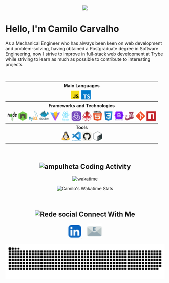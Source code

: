 <div align="center">
  <img src="https://capsule-render.vercel.app/api?type=waving&color=gradient&height=250&section=header&text=Camilo%20Carvalho&animation=scaleIn&fontSize=70&fontAlignY=35&desc=%20Jr%20Full%20Stack%20Developer%20">
</div>

<h1>
  Hello, I'm Camilo Carvalho
</h1>
<p>As a Mechanical Engineer who has always been keen on web development and problem-solving, having obtained a Postgraduate degree in Software Engineering, now I strive to improve in full-stack web development at Trybe while striving to learn as much as possible to contribute to interesting projects.</p>
<br>

<div align="center">
  <p align="center">
    <table align="center">
      <tr align="center">
        <th>Main Languages</th>
      </tr>
      <tr>
        <td align="center">
          <img title="javascript" src="img/vscode-icons--file-type-js-official.svg" width="30" height="30"/>
          <img title="typescript" src="img/devicon--typescript.svg" width="30" height="30"/>&nbsp;&nbsp;
        </td>
      </tr>
      <tr align="center">
        <th>Frameworks and Technologies</th>
      </tr>
      <tr align="center">
        <td>
          <img title="nodejs" src="img/logos--nodejs.svg" width="30" height="30"/>
          <img title="nodemon" src="img//logos--nodemon.svg" width="30" height="30"/>
          <img title="mysql" src="img/logos--mysql.svg" width="30" height="30"/>
          <img title="docker" src="img/devicon--docker-wordmark.svg" width="30" height="35"/>
          <img title="vitest" src="img/logos--vitejs.svg" width="30" height="30"/>
          <img title="react" src="img/devicon--react-wordmark.svg" width="30" height="30"/>
          <img title="redux" src="img/skill-icons--redux.svg" width="30" height="30"/>
          <img title="react testing library" src="img/logos--testing-library.svg" width="30" height="30"/>
          <img title="html" src="img/logos--html-5.svg" width="30" height="30"/>
          <img title="css" src="img/devicon--css3.svg" width="30" height="30"/>
          <img title="bootstrap" src="img/devicon--bootstrap-wordmark.svg" width="30" height="30"/>
          <img title="jest" src="img/logos--jest.svg" width="30" height="30"/>
          <img title="git" src="img/devicon--git.svg" width="30" height="30"/>
          <img title="npm" src="img/logos--npm-icon.svg" width="30" height="30"/>
        </td>
      </tr>
      <tr align="center">
        <th>Tools</th>
      </tr>
      <tr align="center">
        <td>
          <img title="linux" src="img/logos--linux-tux.svg" width="30" height="30"/>
          <img title="vscode" src="img/devicon--vscode-wordmark.svg" width="30" height="30"/>
          <img title="github" src="img/skill-icons--github-light.svg" width="30" height="30"/>
          <img title="bash" src="img/logos--bash-icon.svg" width="30" height="30"/>
        </td>
      </tr>
    </table>
  </p>
</div>

<br>

<div align="center">
  <h2> 
    <img src="https://github.com/CamiloACarvalho/CamiloACarvalho/assets/111397870/84cce8c3-31e6-42ee-86e5-2d54391888ee" alt="ampulheta" width="25">
    Coding Activity 
  </h2>

  [![wakatime](https://wakatime.com/badge/user/3c73f47e-58e6-43a1-8029-aa85bb7a7fb5.svg)](https://wakatime.com/@3c73f47e-58e6-43a1-8029-aa85bb7a7fb5)
    
  ![Camilo's Wakatime Stats](https://github-readme-stats.vercel.app/api/wakatime?username=CamiloACarvalho&layout=compact)
    
</div>
<br>

<h2 align="center">
  <img src="https://github.com/CamiloACarvalho/CamiloACarvalho/assets/111397870/dabcbe1c-8fa5-4bbe-9be6-284dd55057d1" alt="Rede social" width="25">
  Connect With Me
</h2>
<div align="center">
    <a href="https://www.linkedin.com/in/camiloaugustocarvalho/">
        <img title="linkedin" src="img/skill-icons--linkedin.svg"width="40" height="40" space/>
    </a>
  &nbsp;
  &nbsp;
    <a href="mailto:camilo.carvalho@engenharia.ufjf.br">
        <img title="email" src="img/fxemoji--email.svg" width="45" height="45">
    </a> 
</div>

<br>
<div align="center">
    <img src="https://github.com/CamiloACarvalho/CamiloACarvalho/blob/output/github-contribution-grid-snake.svg" alt="snake eating commit" />
</div>

